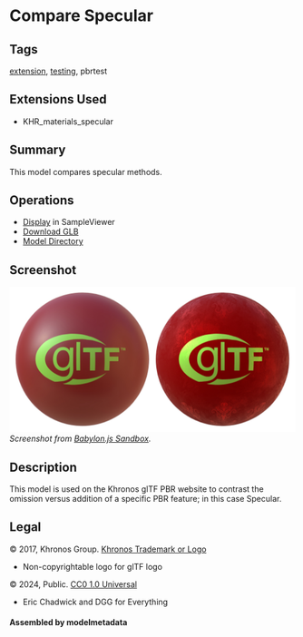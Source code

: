 # Compare Specular

## Tags

[extension](../Models-extension.md), [testing](../Models-testing.md), pbrtest

## Extensions Used

* KHR_materials_specular

## Summary

This model compares specular methods.

## Operations

* [Display](https://github.khronos.org/glTF-Sample-Viewer-Release/?model=https://raw.GithubUserContent.com/KhronosGroup/glTF-Sample-Assets/main/./Models/CompareSpecular/glTF-Binary/CompareSpecular.glb) in SampleViewer
* [Download GLB](https://raw.GithubUserContent.com/KhronosGroup/glTF-Sample-Assets/main/./Models/CompareSpecular/glTF-Binary/CompareSpecular.glb)
* [Model Directory](./)

## Screenshot

![screenshot](screenshot/screenshot_Large.jpg)
<br/>_Screenshot from [Babylon.js Sandbox](https://sandbox.babylonjs.com/)._

## Description

This model is used on the Khronos glTF PBR website to contrast the omission versus addition of a specific PBR feature; in this case Specular.

## Legal

&copy; 2017, Khronos Group. [Khronos Trademark or Logo]()

 - Non-copyrightable logo for glTF logo

&copy; 2024, Public. [CC0 1.0 Universal](https://creativecommons.org/publicdomain/zero/1.0/legalcode)

 - Eric Chadwick and DGG for Everything

#### Assembled by modelmetadata